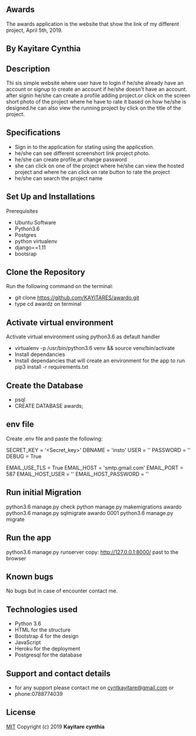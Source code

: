 ## Awards

The awards application is the website that show the link of my different project, April 5th, 2019.
## By Kayitare Cynthia

## Description
Thi sis simple website where user have to login if he/she already have an account or signup to create an account if he/she doesn't have an account. after signin he/she can create a profile adding project.or click on the screen short photo of the project where he have to rate it based on how he/she is designed.he can also view the running project by click on the title of the project.
## Specifications
* Sign in to the application for stating using the applicstion.
* he/she can see different screenshort link project photo.
* he/she can create profile,ar change password
* she can click on one of the project where he/she can view the hosted project and where he can click on rate button to rate the project
* he/she can search the project name

## Set Up and Installations
Prerequisites
* Ubuntu Software
* Python3.6
* Postgres
* python virtualenv
* django==1.11
* bootsrap
## Clone the Repository
Run the following command on the terminal:
* git clone https://github.com/KAYITARES/awardo.git
* type cd awardz on terminal

## Activate virtual environment
Activate virtual environment using python3.6 as default handler

* virtualenv -p /usr/bin/python3.6 venv && source venv/bin/activate
* Install dependancies
* Install dependancies that will create an environment for the app to run pip3 install -r requirements.txt

## Create the Database
* psql
* CREATE DATABASE awards;
## env file
Create .env file and paste the following:

SECRET_KEY = '<Secret_key>'
DBNAME = 'insto'
USER = '<Username>'
PASSWORD = '<password>'
DEBUG = True

EMAIL_USE_TLS = True
EMAIL_HOST = 'smtp.gmail.com'
EMAIL_PORT = 587
EMAIL_HOST_USER = '<your-email>'
EMAIL_HOST_PASSWORD = '<your-password>'

## Run initial Migration

python3.6 manage.py check
python manage.py makemigrations awardo
python3.6 manage.py sqlmigrate awardo 0001
python3.6 manage.py migrate

## Run the app

python3.6 manage.py runserver
copy: http://127.0.0.1:8000/ past to the browser
## Known bugs
No bugs but in case of encounter contact me.

## Technologies used
- Python 3.6
- HTML for the structure
- Bootstrap 4 for the design
- JavaScript
- Heroku for the deployment
- Postgresql for the database
## Support and contact details

* for any support please contact me on cyntkayitare@gmail.com or
* phone:0788774039 

## License
[MIT](https://choosealicense.com/licenses/mit/)
Copyright (c) 2019 **Kayitare cynthia**

